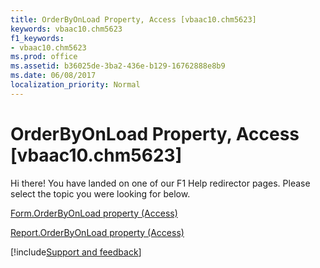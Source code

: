 ```yaml
---
title: OrderByOnLoad Property, Access [vbaac10.chm5623]
keywords: vbaac10.chm5623
f1_keywords:
- vbaac10.chm5623
ms.prod: office
ms.assetid: b36025de-3ba2-436e-b129-16762888e8b9
ms.date: 06/08/2017
localization_priority: Normal
---
```



# OrderByOnLoad Property, Access [vbaac10.chm5623]

Hi there! You have landed on one of our F1 Help redirector pages. Please select the topic you were looking for below.

[Form.OrderByOnLoad property (Access)](https://msdn.microsoft.com/library/8acb931e-d0fc-4a17-cd89-1f802af4e4d1%28Office.15%29.aspx)

[Report.OrderByOnLoad property (Access)](https://msdn.microsoft.com/library/28c05775-7090-a699-c7be-8a17b43210b0%28Office.15%29.aspx)

[!include[Support and feedback](~/includes/feedback-boilerplate.md)]